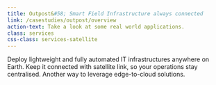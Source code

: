 ```yaml
---
title: Outpost&#58; Smart Field Infrastructure always connected
link: /casestudies/outpost/overview
action-text: Take a look at some real world applications.
class: services
css-class: services-satellite
---
```


Deploy lightweight and fully automated IT infrastructures anywhere on Earth. Keep it connected with satellite link, so your operations stay centralised. Another way to leverage edge-to-cloud solutions.
